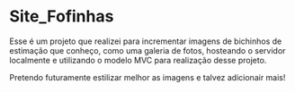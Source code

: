 # Site_Fofinhas
  Esse é um projeto que realizei para incrementar imagens de bichinhos de estimação que conheço, como uma galeria de fotos, hosteando o servidor localmente e utilizando o modelo MVC para realização desse projeto.

  Pretendo futuramente estilizar melhor as imagens e talvez adicionair mais!
